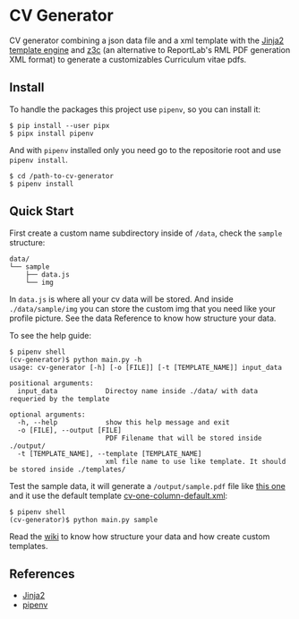 # CV Generator

CV generator combining a json data file and a xml template with the [Jinja2 template engine](https://jinja.palletsprojects.com/) and [z3c](https://github.com/zopefoundation/z3c.rml) (an alternative to ReportLab's RML PDF generation XML format) to generate a customizables Curriculum vitae pdfs.


## Install

To handle the packages this project use `pipenv`, so you can install it:

```
$ pip install --user pipx
$ pipx install pipenv
```

And with `pipenv` installed only you need go to the repositorie root and use `pipenv install`.
```
$ cd /path-to-cv-generator
$ pipenv install
```

## Quick Start

First create a custom name subdirectory inside of `/data`, check the `sample` structure:

```
data/
└── sample
    ├── data.js
    └── img
```

In `data.js` is where all your cv data will be stored. And inside `./data/sample/img` you can store the custom img that you need like your profile picture. See the data Reference to know how structure your data.

To see the help guide:

```
$ pipenv shell
(cv-generator)$ python main.py -h
usage: cv-generator [-h] [-o [FILE]] [-t [TEMPLATE_NAME]] input_data

positional arguments:
  input_data            Directoy name inside ./data/ with data requeried by the template

optional arguments:
  -h, --help            show this help message and exit
  -o [FILE], --output [FILE]
                        PDF Filename that will be stored inside ./output/
  -t [TEMPLATE_NAME], --template [TEMPLATE_NAME]
                        xml file name to use like template. It should be stored inside ./templates/
```

Test the sample data, it will generate a `/output/sample.pdf` file like [this one](./output/sample.pdf) and it use the default template [cv-one-column-default.xml](./templates/cv-one-column-default.xml):

```
$ pipenv shell
(cv-generator)$ python main.py sample
```


Read the [wiki](https://github.com/xmagor/cv-generator/wiki) to know how structure your data and how create custom templates.



## References

- [Jinja2](https://jinja.palletsprojects.com/)
- [pipenv](https://pipenv.pypa.io/en/latest/)
